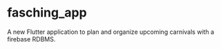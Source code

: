 # fasching_app

A new Flutter application to plan and organize upcoming carnivals with a firebase RDBMS.

